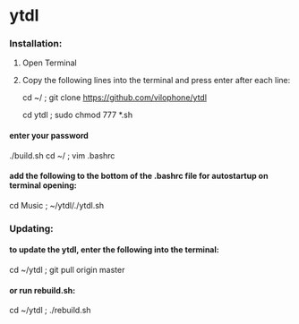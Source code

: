 # ytdl

### Installation:

1. Open Terminal
2. Copy the following lines into the terminal and press enter after each line: 

    cd ~/ ; git clone https://github.com/vilophone/ytdl

    cd ytdl ; sudo chmod 777 *.sh 
#### enter your password
./build.sh
cd ~/ ; vim .bashrc
#### add the following to the bottom of the .bashrc file for autostartup on terminal opening: 
cd Music ; ~/ytdl/./ytdl.sh

### Updating:
#### to update the ytdl, enter the following into the terminal:
cd ~/ytdl ; git pull origin master
#### or run rebuild.sh:
cd ~/ytdl ; ./rebuild.sh

